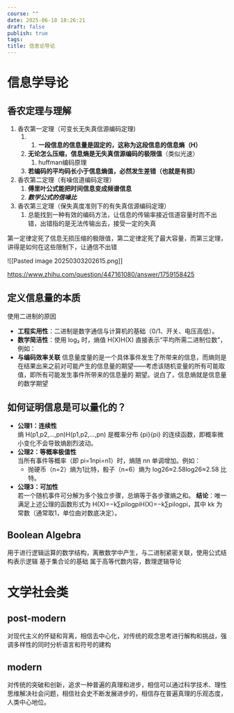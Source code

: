 ```yaml
---
course: ""
date: 2025-06-18 18:26:21
draft: false
publish: true
tags: 
title: 信息论导论
---
```


# 信息学导论
## 香农定理与理解
1. 香农第一定理（可变长无失真信源编码定理)
	1. 1. **一段信息的信息量是固定的，这称为这段信息的信息熵（H）**
	2. **无论怎么压缩，信息熵是无失真信源编码的极限值**（类似光速）
		1. huffman编码原理
	3. **若编码的平均码长小于信息熵值，必然发生差错（也就是有损）**
2. 香农第二定理（有噪信道编码定理）
	1. **傅里叶公式能把时间信息变成频谱信息**
	2. **_数学公式的信噪比_**
3. 香农第三定理（保失真度准则下的有失真信源编码定理）
	1. 总能找到一种有效的编码方法，让信息的传输率接近信道容量时而不出错，出错指的是无法传输出去，接受一定的失真

第一定律定死了信息无损压缩的极限值，第二定律定死了最大容量，而第三定理，讲得是如何在这些限制下，让通信不出错

![[Pasted image 20250303202615.png]]

https://www.zhihu.com/question/447161080/answer/1759158425


## 定义信息量的本质
使用二进制的原因
- **工程实用性**：二进制是数字通信与计算机的基础（0/1、开关、电压高低）。
- **数学简洁性**：使用 log₂ 时，熵值 H(X)H(X) 直接表示“平均所需二进制位数”，例如：
- **与编码效率关联**
信息量度量的是一个具体事件发生了所带来的信息，而熵则是在结果出来之前对可能产生的信息量的期望——考虑该随机变量的所有可能取值，即所有可能发生事件所带来的信息量的 期望。说白了，信息熵就是信息量的数学期望

## 如何证明信息是可以量化的？
- **公理1：连续性**  
    熵 H(p1,p2,…,pn)H(p1​,p2​,…,pn​) 是概率分布 {pi}{pi​} 的连续函数，即概率微小变化不会导致熵剧烈波动。
- **公理2：等概率极值性**  
    当所有事件等概率（即 pi=1npi​=n1​）时，熵随 nn 单调增加。例如：
    - 抛硬币（n=2）熵为1比特，骰子（n=6）熵为 log⁡26≈2.58log2​6≈2.58 比特。
- **公理3：可加性**  
    若一个随机事件可分解为多个独立步骤，总熵等于各步骤熵之和。
**结论**：唯一满足上述公理的函数形式为 H(X)=−k∑pilog⁡piH(X)=−k∑pi​logpi​，其中 kk 为常数（通常取1，单位由对数底决定）。

## Boolean Algebra
用于进行逻辑运算的数学结构，离散数学中产生，与二进制紧密关联，使用公式结构表示逻辑
基于集合论的基础
属于高等代数内容，数理逻辑导论

# 文学社会类
## post-modern
对现代主义的怀疑和背离，相信去中心化，对传统的观念思考进行解构和挑战，强调多样性的同时分析语言和符号的建构
## modern
对传统的突破和创新，追求一种普遍的真理和进步，相信可以通过科学技术、理性思维解决社会问题，相信社会史不断发展进步的，相信存在普遍真理的乐观态度，人类中心地位。
